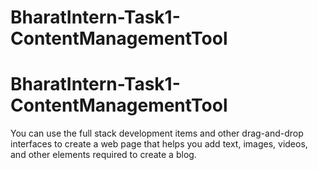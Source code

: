 # BharatIntern-Task1-ContentManagementTool
# BharatIntern-Task1-ContentManagementTool

You can use the full stack development items and other
drag-and-drop interfaces to create a
web page that helps you add text, images,
videos, and other elements required to
create a blog.
